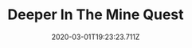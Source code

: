 ---
templateKey: blog-post
featuredpost: false
date: 2020-03-01T19:23:23.711Z
featuredimage: /img/quest_bg6.png
imgBg: quest_bg6
title: Deeper In The Mine Quest
description: It seems that the mine elevator is still functional. It will allow you to quickly return to any elevator doors you've discovered. A deeper expedition might be in order.
reward: Slingshot
tags:
  - Mines level 5
  - Mines level 40
  - 6am - 2am
  - quest
---